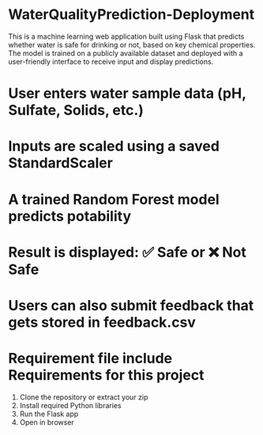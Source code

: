 # WaterQualityPrediction-Deployment
This is a machine learning web application built using Flask that predicts whether water is safe for drinking or not, based on key chemical properties. The model is trained on a publicly available dataset and deployed with a user-friendly interface to receive input and display predictions.
# User enters water sample data (pH, Sulfate, Solids, etc.)
# Inputs are scaled using a saved StandardScaler
# A trained Random Forest model predicts potability
# Result is displayed: ✅ Safe or ❌ Not Safe
# Users can also submit feedback that gets stored in feedback.csv

# Requirement file include Requirements for this project
1. Clone the repository or extract your zip
2. Install required Python libraries
3. Run the Flask app
4. Open in browser

